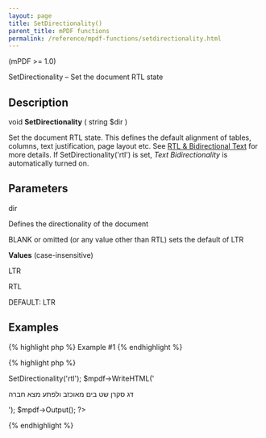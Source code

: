 ```yaml
---
layout: page
title: SetDirectionality()
parent_title: mPDF functions
permalink: /reference/mpdf-functions/setdirectionality.html
---
```


<div id="bpmbook" class="bpmbook" style="direction:ltr;">
<div class="topic_user_field">
<div id="U0">
<p>(mPDF &gt;= 1.0)</p>
<p>SetDirectionality – Set the document RTL state</p>
<h2>Description</h2>

<div class="alert alert-info" role="alert">void <b>SetDirectionality</b> ( string <span class="parameter">$dir</span> )</div>
<p>Set the document RTL state. This defines the default alignment of tables, columns, text justification, page layout etc. See <a href="{{ "/fonts-languages/arabic-rtl-text-v5-x.html" | prepend: site.baseurl }}">RTL &amp; Bidirectional Text</a> for more details. If SetDirectionality('rtl') is set, <i>Text Bidirectionality</i> is automatically turned on.</p>
<h2>Parameters</h2>
<p class="manual_param_dt"><span class="parameter">dir</span></p>
<p class="manual_param_dd">Defines the directionality of the document

BLANK or omitted (or any value other than RTL) sets the default of LTR</p>
<p class="manual_param_dd"><b>Values</b> (case-insensitive)

LTR

RTL

<span class="smallblock">DEFAULT</span>: LTR</p>
<h2>Examples</h2>

{% highlight php %}
Example #1
{% endhighlight %}

{% highlight php %}
<?php

<?php

$mpdf=new mPDF('utf-8');

$mpdf->SetDirectionality('rtl');

$mpdf->WriteHTML('<p>דג סקרן שט בים מאוכזב ולפתע מצא חברה</p>');

$mpdf->Output();

?>
{% endhighlight %}

</div>
</div>

